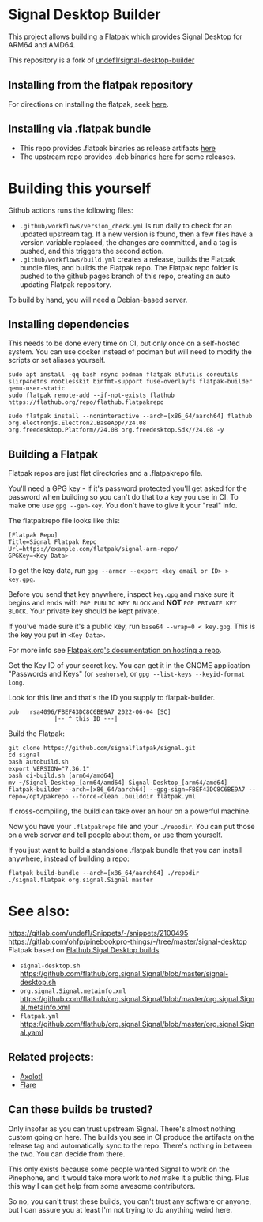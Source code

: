 # Signal Desktop Builder
This project allows building a Flatpak which provides Signal Desktop for ARM64 and AMD64.

This repository is a fork of [undef1/signal-desktop-builder](https://gitlab.com/undef1/signal-desktop-builder)

## Installing from the flatpak repository

For directions on installing the flatpak, seek [here](https://signalflatpak.github.io/signal).

## Installing via .flatpak bundle

- This repo provides .flatpak binaries as release artifacts [here](https://github.com/signalflatpak/signal/releases)
- The upstream repo provides .deb binaries [here](https://gitlab.com/undef1/signal-desktop-builder/-/packages) for some releases.

# Building this yourself

Github actions runs the following files:

- `.github/workflows/version_check.yml` is run daily to check for an updated upstream tag. If a new version is found, then a few files have a version variable replaced, the changes are committed, and a tag is pushed, and this triggers the second action.
- `.github/workflows/build.yml` creates a release, builds the Flatpak bundle files, and builds the Flatpak repo. The Flatpak repo folder is pushed to the github pages branch of this repo, creating an auto updating Flatpak repository.

To build by hand, you will need a Debian-based server.

## Installing dependencies

This needs to be done every time on CI, but only once on a self-hosted system. You can use docker instead of podman but will need to modify the scripts or set aliases yourself.

```
sudo apt install -qq bash rsync podman flatpak elfutils coreutils slirp4netns rootlesskit binfmt-support fuse-overlayfs flatpak-builder qemu-user-static
sudo flatpak remote-add --if-not-exists flathub https://flathub.org/repo/flathub.flatpakrepo
```
```
sudo flatpak install --noninteractive --arch=[x86_64/aarch64] flathub org.electronjs.Electron2.BaseApp//24.08 org.freedesktop.Platform//24.08 org.freedesktop.Sdk//24.08 -y
```

## Building a Flatpak

Flatpak repos are just flat directories and a .flatpakrepo file.

You'll need a GPG key - if it's password protected you'll get asked for the password when building so you can't do that to a key you use in CI. To make one use `gpg --gen-key`. You don't have to give it your "real" info.

The flatpakrepo file looks like this:

```
[Flatpak Repo]
Title=Signal Flatpak Repo
Url=https://example.com/flatpak/signal-arm-repo/
GPGKey=<Key Data>
```

To get the key data, run `gpg --armor --export <key email or ID> > key.gpg`.

Before you send that key anywhere, inspect `key.gpg` and make sure it begins and ends with `PGP PUBLIC KEY BLOCK` and __NOT__ `PGP PRIVATE KEY BLOCK`. Your private key should be kept private.

If you've made sure it's a public key, run `base64 --wrap=0 < key.gpg`. This is the key you put in `<Key Data>`.

For more info see [Flatpak.org's documentation on hosting a repo](https://docs.flatpak.org/en/latest/hosting-a-repository.html).

Get the Key ID of your secret key. You can get it in the GNOME application "Passwords and Keys" (or `seahorse`), or `gpg --list-keys --keyid-format long`.

Look for this line and that's the ID you supply to flatpak-builder.

```
pub   rsa4096/FBEF43DC8C6BE9A7 2022-06-04 [SC]
             |-- ^ this ID ---|
```

Build the Flatpak:

```
git clone https://github.com/signalflatpak/signal.git
cd signal
bash autobuild.sh
export VERSION="7.36.1"
bash ci-build.sh [arm64/amd64]
mv ~/Signal-Desktop_[arm64/amd64] Signal-Desktop_[arm64/amd64]
flatpak-builder --arch=[x86_64/aarch64] --gpg-sign=FBEF43DC8C6BE9A7 --repo=/opt/pakrepo --force-clean .builddir flatpak.yml
```

If cross-compiling, the build can take over an hour on a powerful machine.

Now you have your `.flatpakrepo` file and your `./repodir`. You can put those on a web server and tell people about them, or use them yourself.

If you just want to build a standalone .flatpak bundle that you can install anywhere, instead of building a repo:

`flatpak build-bundle --arch=[x86_64/aarch64] ./repodir ./signal.flatpak org.signal.Signal master`

# See also:

https://gitlab.com/undef1/Snippets/-/snippets/2100495
https://gitlab.com/ohfp/pinebookpro-things/-/tree/master/signal-desktop
Flatpak based on [Flathub Sigal Desktop builds](https://github.com/flathub/org.signal.Signal/)
 - `signal-desktop.sh` https://github.com/flathub/org.signal.Signal/blob/master/signal-desktop.sh
 - `org.signal.Signal.metainfo.xml` https://github.com/flathub/org.signal.Signal/blob/master/org.signal.Signal.metainfo.xml
 - `flatpak.yml` https://github.com/flathub/org.signal.Signal/blob/master/org.signal.Signal.yaml

## Related projects:

- [Axolotl](https://github.com/nanu-c/axolotl)
- [Flare](https://gitlab.com/schmiddi-on-mobile/flare)

## Can these builds be trusted?

Only insofar as you can trust upstream Signal. There's almost nothing custom going on here. The builds you see in CI produce the artifacts on the release tag and automatically sync to the repo. There's nothing in between the two. You can decide from there.

This only exists because some people wanted Signal to work on the Pinephone, and it would take more work to _not_ make it a public thing. Plus this way I can get help from some awesome contributors.

So no, you can't trust these builds, you can't trust any software or anyone, but I can assure you at least I'm not trying to do anything weird here.

